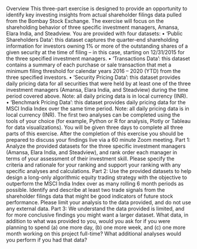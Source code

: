 Overview
This three-part exercise is designed to provide an opportunity to identify key investing insights from actual shareholder filings data pulled from the Bombay Stock Exchange. The exercise will focus on the shareholding behavior of three specific investment managers, Amansa, Elara India, and Steadview.
You are provided with four datasets:
• ‘Public Shareholders Data’: this dataset captures the quarter-end shareholding information for investors owning 1% or more of the outstanding shares of a given security at the time of filing – in this case, starting on 12/31/2015 for the three specified investment managers.
• ‘Transactions Data’: this dataset contains a summary of each purchase or sale transaction that met a minimum filing threshold for calendar years 2016 – 2020 (YTD) from the three specified investors.
• ‘Security Pricing Data’: this dataset provides daily pricing data for all securities that were held by at least one of the three investment managers (Amansa, Elara India, and Steadview) during the time period covered above. Note: all daily pricing data is in local currency (INR).
• ‘Benchmark Pricing Data’: this dataset provides daily pricing data for the MSCI India Index over the same time period. Note: all daily pricing data is in local currency (INR).
The first two analyses can be completed using the tools of your choice (for example, Python or R for analysis, Plotly or Tableau for data visualizations).
You will be given three days to complete all three parts of this exercise. After the completion of this exercise you should be prepared to discuss your findings live via a 60 minute Zoom meeting.
Part 1:
Analyze the provided datasets for the three specific investment managers (Amansa, Elara India, and Steadview), and rank order each manager in terms of your assessment of their investment skill. Please specify the criteria and rationale for your ranking and support your ranking with any specific analyses and calculations.
Part 2:
Use the provided datasets to help design a long-only algorithmic equity trading strategy with the objective to outperform the MSCI India Index over as many rolling 6 month periods as possible. Identify and describe at least two trade signals from the shareholder filings data that might be good indicators of future stock performance. Please limit your analysis to the data provided, and do not use any external data.
Part 3:
We understand the data provided is limited, and for more conclusive findings you might want a larger dataset. What data, in addition to what was provided to you, would you ask for if you were planning to spend (a) one more day, (b) one more week, and (c) one more month working on this project full-time? What additional analyses would you perform if you had that data?